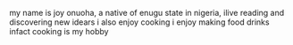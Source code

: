 my name is joy onuoha, a native of enugu state in nigeria, ilive reading and discovering new idears
i also enjoy cooking
i enjoy making food drinks
infact cooking is my hobby
